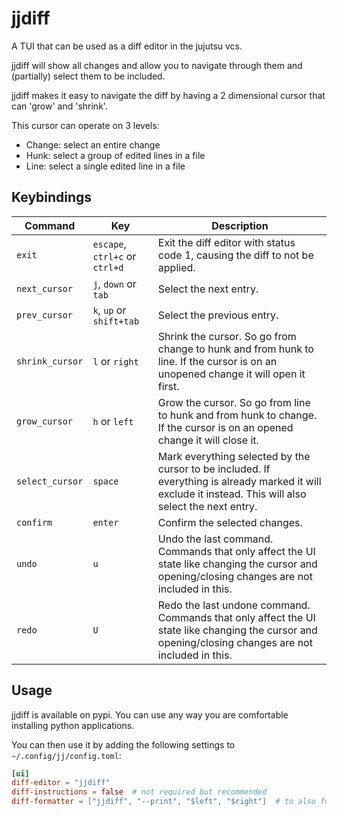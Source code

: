 # jjdiff
A TUI that can be used as a diff editor in the jujutsu vcs.

jjdiff will show all changes and allow you to navigate through them and
(partially) select them to be included.

jjdiff makes it easy to navigate the diff by having a 2 dimensional cursor that
can 'grow' and 'shrink'.

This cursor can operate on 3 levels:
- Change: select an entire change
- Hunk: select a group of edited lines in a file
- Line: select a single edited line in a file

## Keybindings
| Command | Key | Description |
| --- | --- | --- |
| `exit` | `escape`, `ctrl+c` or `ctrl+d` | Exit the diff editor with status code 1, causing the diff to not be applied. |
| `next_cursor` | `j`, `down` or `tab` | Select the next entry. |
| `prev_cursor` | `k`, `up` or `shift+tab` | Select the previous entry. |
| `shrink_cursor` | `l` or `right` | Shrink the cursor. So go from change to hunk and from hunk to line. If the cursor is on an unopened change it will open it first. |
| `grow_cursor` | `h` or `left` | Grow the cursor. So go from line to hunk and from hunk to change. If the cursor is on an opened change it will close it. |
| `select_cursor` | `space` | Mark everything selected by the cursor to be included. If everything is already marked it will exclude it instead. This will also select the next entry. |
| `confirm` | `enter` | Confirm the selected changes. | 
| `undo` | `u` | Undo the last command. Commands that only affect the UI state like changing the cursor and opening/closing changes are not included in this. |
| `redo` | `U` | Redo the last undone command. Commands that only affect the UI state like changing the cursor and opening/closing changes are not included in this. |

## Usage
jjdiff is available on pypi. You can use any way you are comfortable installing
python applications.

You can then use it by adding the following settings to `~/.config/jj/config.toml`:
```toml
[ui]
diff-editor = "jjdiff"
diff-instructions = false  # not required but recommended
diff-formatter = ["jjdiff", "--print", "$left", "$right"]  # to also format diffs using jjdiff
```

